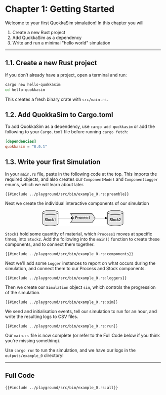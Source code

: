 # Chapter 1: Getting Started

Welcome to your first QuokkaSim simulation! In this chapter you will

1. Create a new Rust project  
2. Add QuokkaSim as a dependency  
3. Write and run a minimal "hello world" simulation  

---

## 1.1. Create a new Rust project

If you don’t already have a project, open a terminal and run:

```bash
cargo new hello‐quokkasim
cd hello‐quokkasim
```

This creates a fresh binary crate with ``src/main.rs``.

## 1.2. Add QuokkaSim to Cargo.toml

To add QuokkaSim as a dependency, use ``cargo add quokkasim`` or add the following to your ``Cargo.toml`` file before running ``cargo fetch``:
```toml
[dependencies]
quokkasim = "0.0.1"
```

## 1.3. Write your first Simulation

In your ``main.rs`` file, paste in the following code at the top. This imports the required objects, and also creates our ``ComponentModel`` and ``ComponentLogger`` enums, which we will learn about later.

```rust,no_run
{{#include ../playground/src/bin/example_0.rs:preamble}}
```

Next we create the individual interactive components of our simulation
<p align="center"><img src="images/fig-01.png" alt="Figure 1: Simulation Overview" /><p>

`Stock1` hold some quantity of material, which `Process1` moves at specific times, into `Stock2`. Add the following into the `main()` function to create these components, and to connect them together.

```rust,no_run
{{#include ../playground/src/bin/example_0.rs:components}}
```

Next we'll add some ``Logger`` instances to report on what occurs during the simulation, and connect them to our Process and Stock components.

```rust,no_run
{{#include ../playground/src/bin/example_0.rs:loggers}}
```

Then we create our `Simulation` object `sim`, which controls the progression of the simulation.

```rust,no_run
{{#include ../playground/src/bin/example_0.rs:sim}}
```

We send and initialisation events, tell our simulation to run for an hour, and write the resulting logs to CSV files.

```rust,no_run
{{#include ../playground/src/bin/example_0.rs:run}}
```

Our `main.rs` file is now complete (or refer to the Full Code below if you think you're missing something).

Use `cargo run` to run the simulation, and we have our logs in the `outputs/example_0` directory!

---

## Full Code

```rust,no_run
{{#include ../playground/src/bin/example_0.rs:all}}
```